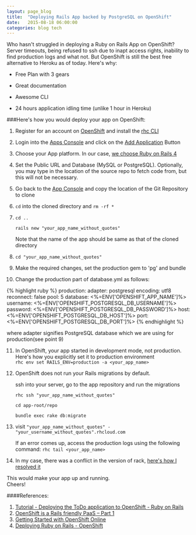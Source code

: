 ```yaml
---
layout: page_blog
title:  "Deploying Rails App backed by PostgreSQL on OpenShift"
date:   2015-08-18 06:00:00
categories: blog tech
---
```


Who hasn't struggled in deploying a Ruby on Rails App on OpenShift? Server timeouts,
being refused to ssh due to inapt access rights, inability to find production logs
and what not. But OpenShift is still the best free alternative to Heroku as of today. Here's why:

- Free Plan with 3 gears

- Great documentation

- Awesome CLI

- 24 hours application idling time (unlike 1 hour in Heroku)

###Here's how you would deploy your app on OpenShift:
1. Register for an account on [OpenShift](https://www.openshift.com/) and install the [rhc CLI](https://developers.openshift.com/en/getting-started-osx.html)
2. Login into the [Apps Console](https://openshift.redhat.com/app/console/applications) and click on the [Add Application](https://openshift.redhat.com/app/console/application_types) Button
3. Choose your App platform. In our case, [we choose Ruby on Rails 4](https://openshift.redhat.com/app/console/application_type/quickstart!76)
4. Set the Public URL and Database (MySQL or PostgreSQL). Optionally, you may type in the location of the source repo to fetch code from, but this will not be necessary.
5. Go back to the [App Console](https://openshift.redhat.com/app/console/applications) and copy the location of the Git Repository to clone
6. ```cd``` into the cloned directory and ```rm -rf *```
7. ```cd ..```

   ```rails new "your_app_name_without_quotes"```

   Note that the name of the app should be same as that of the cloned directory
8. ```cd "your_app_name_without_quotes"```
9. Make the required changes, set the production gem to 'pg' and bundle
10. Change the production part of database.yml as follows:

{% highlight ruby %}
production:
  adapter: postgresql
  encoding: utf8
  reconnect: false
  pool: 5
  database: <%=ENV['OPENSHIFT_APP_NAME']%>
  username: <%=ENV['OPENSHIFT_POSTGRESQL_DB_USERNAME']%>
  password: <%=ENV['OPENSHIFT_POSTGRESQL_DB_PASSWORD']%>
  host:   <%=ENV['OPENSHIFT_POSTGRESQL_DB_HOST']%>
  port:   <%=ENV['OPENSHIFT_POSTGRESQL_DB_PORT']%>
{% endhighlight %}

where adapter signifies PostgreSQL database which we are using for production(see point 9)

11. In OpenShift, your app started in development mode, not production.
    Here's how you explicitly set it to production environment  
    ```rhc env set RAILS_ENV=production -a <your_app_name>```
12. OpenShift does not run your Rails migrations by default.

    ssh into your server, go to the app repository and run the migrations

	```
	rhc ssh "your_app_name_without_quotes"
	```

    ```
    cd app-root/repo
    ```

    ```
    bundle exec rake db:migrate
    ```
13. visit ```"your_app_name_without_quotes" - "your_username_without_quotes".rhcloud.com```

    If an error comes up, access the production logs using the following command:
    ```rhc tail <your_app_name>```
14. In my case, there was a conflict in the version of rack, [here's how I resolved it](http://stackoverflow.com/questions/28346389/ruby-bundle-install-error-on-openshift)

This would make your app up and running.  
Cheers!

####References:
1. [Tutorial - Deploying the ToDo application to OpenShift - Ruby on Rails](http://www.arubystory.com/2013/12/tutorial-todo-rails-openshift.html)  
2. [OpenShift is a Rails friendly PaaS – Part 1](https://blog.openshift.com/openshift-is-a-rails-friendly-paas-part-1/)  
3. [Getting Started with OpenShift Online](https://developers.openshift.com/en/getting-started-overview.html)  
4. [Deploying Ruby on Rails - OpenShift](https://developers.openshift.com/en/ruby-deploying-rails.html)  